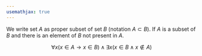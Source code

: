```yaml
---
usemathjax: true
---
```


We write set $A$ as proper subset of set $B$ (notation $A \subset B$). If $A$ is a subset of $B$ and there is an element of $B$ not present in $A$.

$$\forall x(x \in A \to x \in B) \wedge \exists x(x \in B \wedge x \notin A)$$